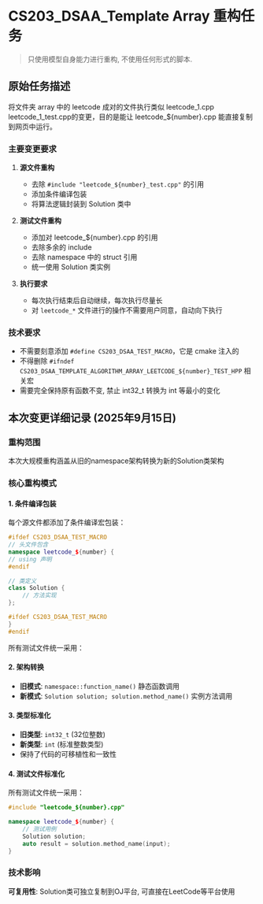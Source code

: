 # CS203_DSAA_Template Array 重构任务

> 只使用模型自身能力进行重构, 不使用任何形式的脚本.

## 原始任务描述

将文件夹 array 中的 leetcode 成对的文件执行类似 leetcode_1.cpp leetcode_1_test.cpp的变更，目的是能让 leetcode_${number}.cpp 能直接复制到网页中运行。

### 主要变更要求

1. **源文件重构**
   - 去除 `#include "leetcode_${number}_test.cpp"` 的引用
   - 添加条件编译包装
   - 将算法逻辑封装到 Solution 类中

2. **测试文件重构**
   - 添加对 leetcode_${number}.cpp 的引用
   - 去除多余的 include
   - 去除 namespace 中的 struct 引用
   - 统一使用 Solution 类实例

3. **执行要求**
   - 每次执行结束后自动继续，每次执行尽量长
   - 对 `leetcode_*` 文件进行的操作不需要用户同意，自动向下执行

### 技术要求

- 不需要刻意添加 `#define CS203_DSAA_TEST_MACRO`，它是 cmake 注入的
- 不得删除 `#ifndef CS203_DSAA_TEMPLATE_ALGORITHM_ARRAY_LEETCODE_${number}_TEST_HPP` 相关宏
- 需要完全保持原有函数不变, 禁止 int32_t 转换为 int 等最小的变化

## 本次变更详细记录 (2025年9月15日)

### 重构范围

本次大规模重构涵盖从旧的namespace架构转换为新的Solution类架构

### 核心重构模式

#### 1. 条件编译包装

每个源文件都添加了条件编译宏包装：

```cpp
#ifdef CS203_DSAA_TEST_MACRO
// 头文件包含
namespace leetcode_${number} {
// using 声明
#endif

// 类定义
class Solution {
    // 方法实现
};

#ifdef CS203_DSAA_TEST_MACRO
}
#endif
```

所有测试文件统一采用：

#### 2. 架构转换

- **旧模式**: `namespace::function_name()` 静态函数调用
- **新模式**: `Solution solution; solution.method_name()` 实例方法调用

#### 3. 类型标准化

- **旧类型**: `int32_t` (32位整数)
- **新类型**: `int` (标准整数类型)
- 保持了代码的可移植性和一致性

#### 4. 测试文件标准化

所有测试文件统一采用：

```cpp
#include "leetcode_${number}.cpp"

namespace leetcode_${number} {
    // 测试用例
    Solution solution;
    auto result = solution.method_name(input);
}
```

### 技术影响

**可复用性**: Solution类可独立复制到OJ平台, 可直接在LeetCode等平台使用
